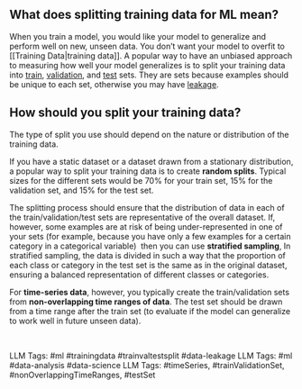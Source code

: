 **What does splitting training data for ML mean?**
--------------------------------------------------

When you train a model, you would like your model to generalize and perform well on new, unseen data. You don’t want your model to overfit to [[Training Data|training data]]. A popular way to have an unbiased approach to measuring how well your model generalizes is to split your training data into [train](https://www.hopsworks.ai/dictionary/train-training-set), [validation](https://www.hopsworks.ai/mlops-dictionary#:~:text=V-,Validation%20Set,-The%20validation%20set), and [test](https://www.hopsworks.ai/mlops-dictionary#:~:text=T-,Test%20Set,-The%20test%20set) sets. They are sets because examples should be unique to each set, otherwise you may have [leakage](https://www.hopsworks.ai/dictionary/data-leakage).

**How should you split your training data?**
--------------------------------------------

The type of split you use should depend on the nature or distribution of the training data.

If you have a static dataset or a dataset drawn from a stationary distribution, a popular way to split your training data is to create **random splits**. Typical sizes for the different sets would be 70% for your train set, 15% for the validation set, and 15% for the test set. 

The splitting process should ensure that the distribution of data in each of the train/validation/test sets are representative of the overall dataset. If, however, some examples are at risk of being under-represented in one of your sets (for example, because you have only a few examples for a certain category in a categorical variable)  then you can use **stratified sampling**, In stratified sampling, the data is divided in such a way that the proportion of each class or category in the test set is the same as in the original dataset, ensuring a balanced representation of different classes or categories.

For **time-series data**, however, you typically create the train/validation sets from **non-overlapping time ranges of data**. The test set should be drawn from a time range after the train set (to evaluate if the model can generalize to work well in future unseen data). 

‍


LLM Tags:  #ml  #trainingdata #trainvaltestsplit #data-leakage
LLM Tags:  #ml #data-analysis #data-science 
LLM Tags:  #timeSeries, #trainValidationSet, #nonOverlappingTimeRanges, #testSet